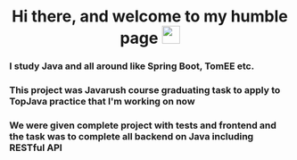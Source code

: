 <h1 align="center">Hi there, and welcome to my humble page <a href="https://daniilshat.ru/" target="_blank"></a> 
<img src="https://github.com/blackcater/blackcater/raw/main/images/Hi.gif" height="32"/></h1>
<h3 align="left">I study Java and all around like Spring Boot, TomEE etc.</h3>
<h3 align="left">This project was Javarush course graduating task to apply to TopJava practice that I'm working on now</h3>
<h3 align="left">We were given complete project with tests and frontend and the task was to complete all backend on Java including RESTful API</h3>
